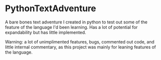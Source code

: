 # PythonTextAdventure
A bare bones text adventure I created in python to test out some of the feature of the language I'd been learning. Has a lot of potential for expandability but has little implemented.

Warning: a lot of unimplimented features, bugs, commented out code, and little internal commentary, as this project was mainly for leaning features of the language.

